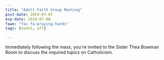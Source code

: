 ```yaml
---
title: "Adult Faith Group Meeting"
post-date: 2019-07-07
exp-date: 2019-07-08
fawe: "fas fa-praying-hands"
tags: [event, aff]

---
```

Immediately following the mass, you're invited to the Sister Thea Bowman Room to discuss the inquired topics on Catholicism. 